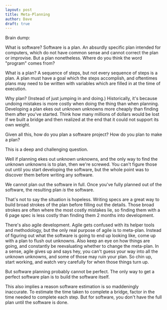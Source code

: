 ```yaml
---
layout: post
title: Meta-Planning
author: Dave
draft: true
---
```


Brain dump:

What is software? Software is a plan. An absurdly specific plan intended for computers, which do not have common sense and cannot correct the plan or improvise. But a plan nonetheless. Where do you think the word "program" comes from?

What is a plan? A sequence of steps, but not every sequence of steps is a plan. A plan must have a goal which the steps accomplish, and oftentimes plans may need to be written with variables which are filled in at the time of execution.

Why plan? (Instead of just jumping in and doing.) Historically, it's because undoing mistakes is more costly when doing the thing than when planning. Developing a plan ekes out unknown unknowns more cheaply than finding them after you've started. Think how many millions of dollars would be lost if we built a bridge and then realized at the end that it could not support its own weight.

Given all this, how do you plan a software project? How do you plan to make a plan?

This is a deep and challenging question.

Well if planning ekes out unknown unknowns, and the only way to find the unknown unknowns is to plan, then we're screwed. You can't figure those out until you start developing the software, but the whole point was to discover them before writing any software.

We cannot plan out the software in full. Once you've fully planned out of the software, the resulting plan _is_ the software.

That's not to say the situation is hopeless. Writing specs are a great way to build broad strokes of the plan before filling out the details. Those broad strokes are often where the most costly mistakes lie, so finding them with a 6 page spec is less costly than finding them 2 months into development.

There's also agile development. Agile gets confused with its helper tools and methodology, but the only real purpose of agile is to meta-plan. Instead of figuring out what the software is going to end up looking like, come up with a plan to flush out unknowns. Also keep an eye on how things are going, and constantly be reevaluating whether to change the meta-plan. In a sense, agile gives up and says hey, you can't guess your way into all the unknown unknowns, and some of those may ruin your plan. So chin up, start working, and watch very carefully for when those things turn up.

But software planning probably cannot be perfect. The only way to get a perfect software plan is to build the software itself.

This also implies a reason software estimation is so maddeningly inaccurate. To estimate the time taken to complete a bridge, factor in the time needed to complete each step. But for software, you don't have the full plan until the software is done.
